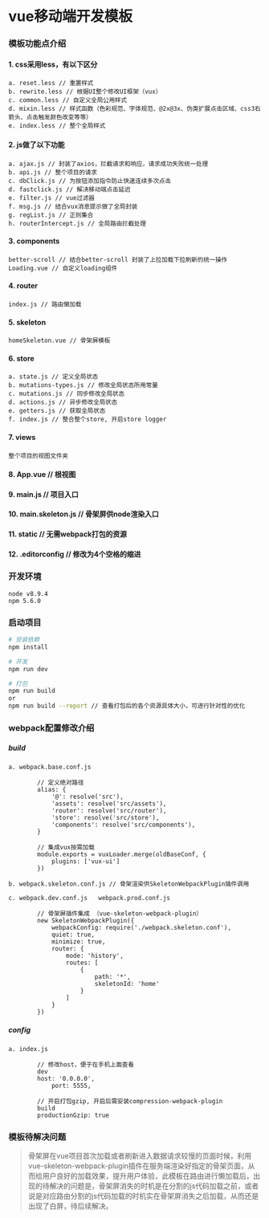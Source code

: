 # vue移动端开发模板


### 模板功能点介绍

#### 1. css采用less，有以下区分

    a. reset.less // 重置样式
    b. rewrite.less // 根据UI整个修改UI框架（vux）
    c. common.less // 自定义全局公用样式
    d. mixin.less // 样式函数（色彩规范、字体规范、@2x@3x、伪类扩展点击区域、css3右箭头、点击触发颜色改变等等）
    e. index.less // 整个全局样式

#### 2. js做了以下功能

    a. ajax.js // 封装了axios，拦截请求和响应，请求成功失败统一处理
    b. api.js // 整个项目的请求
    c. dbClick.js // 为按钮添加指令防止快速连续多次点击
    d. fastclick.js // 解决移动端点击延迟
    e. filter.js // vue过滤器
    f. msg.js // 结合vux消息提示做了全局封装
    g. regList.js // 正则集合
    h. routerIntercept.js // 全局路由拦截处理

#### 3. components

    better-scroll // 结合better-scroll 封装了上拉加载下拉刷新的统一操作
    Loading.vue // 自定义loading组件

#### 4. router

    index.js // 路由懒加载

#### 5. skeleton

    homeSkeleton.vue // 骨架屏模板

#### 6. store

    a. state.js // 定义全局状态
    b. mutations-types.js // 修改全局状态所用常量
    c. mutations.js // 同步修改全局状态
    d. actions.js // 异步修改全局状态
    e. getters.js // 获取全局状态
    f. index.js // 整合整个store, 开启store logger

#### 7. views

    整个项目的视图文件夹

#### 8. App.vue // 根视图

#### 9. main.js // 项目入口

#### 10. main.skeleton.js // 骨架屏供node渲染入口

#### 11. static // 无需webpack打包的资源

#### 12. .editorconfig // 修改为4个空格的缩进


### 开发环境

    node v8.9.4
    npm 5.6.0

### 启动项目

``` bash
# 安装依赖
npm install

# 开发
npm run dev

# 打包
npm run build
or
npm run build --report // 查看打包后的各个资源具体大小，可进行针对性的优化
```

### webpack配置修改介绍

##### build

    a. webpack.base.conf.js

            // 定义绝对路径
            alias: {
                '@': resolve('src'),
                'assets': resolve('src/assets'),
                'router': resolve('src/router'),
                'store': resolve('src/store'),
                'components': resolve('src/components'),
            }

            // 集成vux按需加载
            module.exports = vuxLoader.merge(oldBaseConf, {
                plugins: ['vux-ui']
            })

    b. webpack.skeleton.conf.js // 骨架渲染供SkeletonWebpackPlugin插件调用

    c. webpack.dev.conf.js   webpack.prod.conf.js

            // 骨架屏插件集成 （vue-skeleton-webpack-plugin）
            new SkeletonWebpackPlugin({
                webpackConfig: require('./webpack.skeleton.conf'),
                quiet: true,
                minimize: true,
                router: {
                    mode: 'history',
                    routes: [
                        {
                            path: '*',
                            skeletonId: 'home'
                        }
                    ]
                }
            })


##### config

    a. index.js

            // 修改host，便于在手机上面查看
            dev
            host: '0.0.0.0',
                port: 5555,

            // 开启打包gzip, 开启后需安装compression-webpack-plugin
            build
            productionGzip: true

### 模板待解决问题

> 骨架屏在vue项目首次加载或者刷新进入数据请求较慢的页面时候，利用vue-skeleton-webpack-plugin插件在服务端渲染好指定的骨架页面，从而给用户良好的加载效果，提升用户体验，此模板在路由进行懒加载后，出现的待解决的问题是，骨架屏消失的时机是在分割的js代码加载之前，或者说是对应路由分割的js代码加载的时机实在骨架屏消失之后加载，从而还是出现了白屏，待后续解决。

